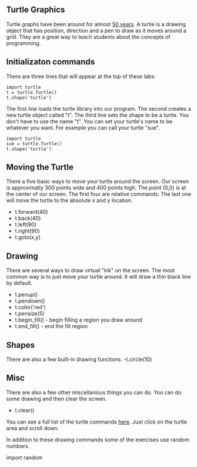 ## Turtle Graphics
Turtle graphs have been around for almost [50 years](https://en.wikipedia.org/wiki/Turtle_graphics).  A turtle is a drawing object that has position, direction and a pen to draw as it moves around a grid.  They are a great way to teach students about the concepts of programming.

## Initializaton commands
There are three lines that will appear at the top of these labs:
```
import turtle
t = turtle.Turtle()
t.shape('turtle')
```
The first line loads the turtle library into our program.  The second creates a new turtle object called "t".  The third line sets the shape to be a turtle.  You don't have to use the name "t".  You can set your turtle's name to be whatever you want.  For example you can call your turtle "sue".

```
import turtle
sue = turtle.Turtle()
t.shape('turtle')
```

## Moving the Turtle
There a five basic ways to move your turtle around the screen.  Our screen is approximatly 300 points wide and 400 points high.  The point (0,0) is at the center of our screen.  The first four are relative commands.  The last one will move the turtle to the absolute x and y location.

- t.forward(40)
- t.back(40)
- t.left(90)
- t.right(90)
- t.goto(x,y)

## Drawing
There are several ways to draw virtual "ink" on the screen.  The most common way is to just move your turtle around.  It will draw a thin black line by default.

- t.penup()
- t.pendown()
- t.color('red')
- t.pensize(5)
- t.begin_fill() - begin filling a region you draw around
- t.end_fill() - end the fill region

## Shapes
There are also a few built-in drawing functions.
-t.circle(10)

## Misc
There are also a few other miscellanious things you can do.  You can do some drawing and then clear the screen.

- t.clear()

You can see a full list of the turtle commands [here](https://trinket.io/docs/python).  Just click on the turtle area and scroll down.

In addition to these drawing commands some of the exercises use random numbers.

import random
